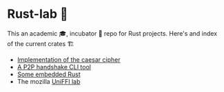 # Rust-lab 🦀

This an academic 🎓, incubator 🥚 repo for Rust projects. Here's and index of the current crates 🏗

* [Implementation of the caesar cipher](caesar/README.md)
* [A P2P handshake CLI tool](https://github.com/eloylp/p2p-handshake)
* [Some embedded Rust](https://github.com/eloylp/embedded-rust)
* The mozilla [UniFFI lab](https://github.com/eloylp/uniffi-lab) 

